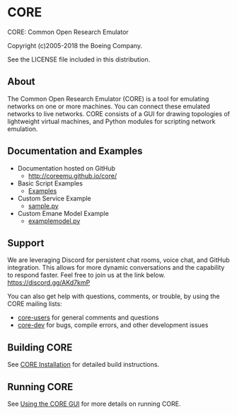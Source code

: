 # CORE

CORE: Common Open Research Emulator

Copyright (c)2005-2018 the Boeing Company.

See the LICENSE file included in this distribution.

## About

The Common Open Research Emulator (CORE) is a tool for emulating
networks on one or more machines. You can connect these emulated
networks to live networks. CORE consists of a GUI for drawing
topologies of lightweight virtual machines, and Python modules for
scripting network emulation.

## Documentation and Examples

* Documentation hosted on GitHub
  * http://coreemu.github.io/core/
* Basic Script Examples
  * [Examples](daemon/examples/api)
* Custom Service Example
  * [sample.py](daemon/examples/myservices/sample.py)
* Custom Emane Model Example
  * [examplemodel.py](daemon/examples/myemane/examplemodel.py)

## Support

We are leveraging Discord for persistent chat rooms, voice chat, and
GitHub integration. This allows for more dynamic conversations and the
capability to respond faster. Feel free to join us at the link below.
https://discord.gg/AKd7kmP

You can also get help with questions, comments, or trouble, by using
the CORE mailing lists:

* [core-users](https://pf.itd.nrl.navy.mil/mailman/listinfo/core-users) for general comments and questions
* [core-dev](https://pf.itd.nrl.navy.mil/mailman/listinfo/core-dev) for bugs, compile errors, and other development issues

## Building CORE

See [CORE Installation](http://coreemu.github.io/core/install.html) for detailed build instructions.

Running CORE
------------

See [Using the CORE GUI](http://coreemu.github.io/core/usage.html) for more details on running CORE.
